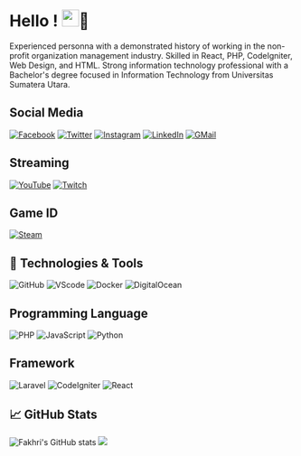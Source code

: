 # Hello ! <img src="https://raw.githubusercontent.com/MartinHeinz/MartinHeinz/master/wave.gif"  width="30px">👼
Experienced personna with a demonstrated history of working in the non-profit organization management industry. Skilled in React, PHP, CodeIgniter, Web Design, and HTML. Strong information technology professional with a Bachelor's degree focused in Information Technology from Universitas Sumatera Utara.

## Social Media
[![Facebook](https://img.shields.io/badge/Facebook-1877F2?style=for-the-badge&logo=facebook&logoColor=white)](https://www.facebook.com/fakhririzha)
[![Twitter](https://img.shields.io/badge/Twitter-%231DA1F2.svg?style=for-the-badge&logo=Twitter&logoColor=white)](https://twitter.com/FakhriRizhaA)
[![Instagram](https://img.shields.io/badge/Instagram-%23E4405F.svg?style=for-the-badge&logo=Instagram&logoColor=white)](https://instagram.com/fakhririzha)
[![LinkedIn](https://img.shields.io/badge/LinkedIn-0077B5?style=for-the-badge&logo=linkedin&logoColor=white)](https://linkedin.com/in/fakhririzha)
[![GMail](https://img.shields.io/badge/-Gmail-c14438?style=for-the-badge&logo=Gmail&logoColor=white)](mailto:fakhri.rizha@sirclo.com)

## Streaming
[![YouTube](https://img.shields.io/badge/Youtube-%23FF0000.svg?style=for-the-badge&logo=YouTube&logoColor=white)](https://www.youtube.com/channel/UCrFpwhGyN5yvaUWU0EPIb0A)
[![Twitch](https://img.shields.io/badge/Twitch-9146FF?style=for-the-badge&logo=twitch&logoColor=white)](https://twitch.tv/fakhririzha)

## Game ID
[![Steam](https://img.shields.io/badge/Steam-000000?style=for-the-badge&logo=steam&logoColor=white)](https://steamcommunity.com/id/fakhririzha)

## 🔧 Technologies & Tools
![GitHub](https://img.shields.io/badge/github-%23121011.svg?style=for-the-badge&logo=github&logoColor=white)
![VScode](https://img.shields.io/badge/VisualStudioCode-0078d7.svg?style=for-the-badge&logo=visual-studio-code&logoColor=white)
![Docker](https://img.shields.io/badge/Docker-2CA5E0?style=for-the-badge&logo=docker&logoColor=white)
![DigitalOcean](https://img.shields.io/badge/Digital_Ocean-0080FF?style=for-the-badge&logo=DigitalOcean&logoColor=white)

## Programming Language
![PHP](https://img.shields.io/badge/PHP-777BB4?style=for-the-badge&logo=php&logoColor=white)
![JavaScript](https://img.shields.io/badge/JavaScript-F7DF1E?style=for-the-badge&logo=javascript&logoColor=black)
![Python](https://img.shields.io/badge/Python-FFD43B?style=for-the-badge&logo=python&logoColor=darkgreen)

## Framework
![Laravel](https://img.shields.io/badge/Laravel-FF2D20?style=for-the-badge&logo=laravel&logoColor=white)
![CodeIgniter](https://img.shields.io/badge/Codeigniter-EF4223?style=for-the-badge&logo=codeigniter&logoColor=white)
![React](https://img.shields.io/badge/React-20232A?style=for-the-badge&logo=react&logoColor=61DAFB)

##  &#x1f4c8; GitHub Stats
![Fakhri's GitHub stats](https://github-readme-stats.vercel.app/api?username=fakhririzha&show_icons=true&theme=tokyonight)
![](https://activity-graph.herokuapp.com/graph?username=fakhririzha&theme=react-dark&area=true)
